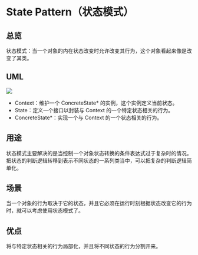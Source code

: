 # State Pattern（状态模式）

## 总览

状态模式：当一个对象的内在状态改变时允许改变其行为，这个对象看起来像是改变了其类。

## UML

<img src="https://yuml.me/diagram/nofunky/class/[Context||+request()],[State||+handle()],[ConcreteStateA||+handle()],[ConcreteStateB||+handle()],[ConcreteStateC||+handle()],[Context]<>->[State],[State]^-[ConcreteStateA],[State]^-[ConcreteStateB],[State]^-[ConcreteStateC]">

- Context：维护一个 ConcreteState* 的实例，这个实例定义当前状态。
- State：定义一个接口以封装与 Context 的一个特定状态相关的行为。
- ConcreteState*：实现一个与 Context 的一个状态相关的行为。

## 用途

状态模式主要解决的是当控制一个对象状态转换的条件表达式过于复杂时的情况。把状态的判断逻辑转移到表示不同状态的一系列类当中，可以把复杂的判断逻辑简单化。

## 场景

当一个对象的行为取决于它的状态，并且它必须在运行时刻根据状态改变它的行为时，就可以考虑使用状态模式了。

## 优点

将与特定状态相关的行为局部化，并且将不同状态的行为分割开来。
